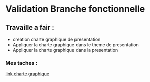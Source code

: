 # Validation Branche fonctionnelle
## Travaille a fair :
- creation charte graphique de presentation  
-  Appliquer la charte graphique dans le theme de presentation 
- Appliquer  la charte graphique dans la presentation 
### Mes taches :


[link charte graphique](https://www.figma.com/file/oxAJoUUTCUPTcL95TlQJwI/Untitled?type=design&node-id=0%3A1&mode=design&t=bhrty1yVThkooHr4-1)

